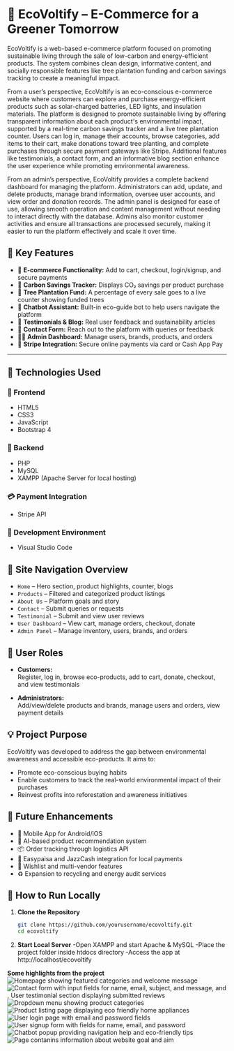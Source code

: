 # 🌿 EcoVoltify – E-Commerce for a Greener Tomorrow

EcoVoltify is a web-based e-commerce platform focused on promoting sustainable living through the sale of low-carbon and energy-efficient products. The system combines clean design, informative content, and socially responsible features like tree plantation funding and carbon savings tracking to create a meaningful impact.

From a user’s perspective, EcoVoltify is an eco-conscious e-commerce website where customers can explore and purchase energy-efficient products such as solar-charged batteries, LED lights, and insulation materials. The platform is designed to promote sustainable living by offering transparent information about each product's environmental impact, supported by a real-time carbon savings tracker and a live tree plantation counter. Users can log in, manage their accounts, browse categories, add items to their cart, make donations toward tree planting, and complete purchases through secure payment gateways like Stripe. Additional features like testimonials, a contact form, and an informative blog section enhance the user experience while promoting environmental awareness.

From an admin’s perspective, EcoVoltify provides a complete backend dashboard for managing the platform. Administrators can add, update, and delete products, manage brand information, oversee user accounts, and view order and donation records. The admin panel is designed for ease of use, allowing smooth operation and content management without needing to interact directly with the database. Admins also monitor customer activities and ensure all transactions are processed securely, making it easier to run the platform effectively and scale it over time.

## 📌 Key Features

- 🛒 **E-commerce Functionality:** Add to cart, checkout, login/signup, and secure payments
- 🌱 **Carbon Savings Tracker:** Displays CO₂ savings per product purchase
- 🌳 **Tree Plantation Fund:** A percentage of every sale goes to a live counter showing funded trees
- 💬 **Chatbot Assistant:** Built-in eco-guide bot to help users navigate the platform
- 🧾 **Testimonials & Blog:** Real user feedback and sustainability articles
- 📩 **Contact Form:** Reach out to the platform with queries or feedback
- 🧑‍💼 **Admin Dashboard:** Manage users, brands, products, and orders
- 🔐 **Stripe Integration:** Secure online payments via card or Cash App Pay

---

## 🧪 Technologies Used

### 🔹 Frontend
- HTML5
- CSS3
- JavaScript
- Bootstrap 4

### 🔸 Backend
- PHP
- MySQL
- XAMPP (Apache Server for local hosting)

### 💳 Payment Integration
- Stripe API

### 🧰 Development Environment
- Visual Studio Code
  
## 🧭 Site Navigation Overview

- `Home` – Hero section, product highlights, counter, blogs
- `Products` – Filtered and categorized product listings
- `About Us` – Platform goals and story
- `Contact` – Submit queries or requests
- `Testimonial` – Submit and view user reviews
- `User Dashboard` – View cart, manage orders, checkout, donate
- `Admin Panel` – Manage inventory, users, brands, and orders

## 👥 User Roles

- **Customers:**  
  Register, log in, browse eco-products, add to cart, donate, checkout, and view testimonials

- **Administrators:**  
  Add/view/delete products and brands, manage users and orders, view payment details

## 💡 Project Purpose

EcoVoltify was developed to address the gap between environmental awareness and accessible eco-products. It aims to:

- Promote eco-conscious buying habits
- Enable customers to track the real-world environmental impact of their purchases
- Reinvest profits into reforestation and awareness initiatives

## 🚀 Future Enhancements

- 📱 Mobile App for Android/iOS
- 🧠 AI-based product recommendation system
- 📦 Order tracking through logistics API
- 💸 Easypaisa and JazzCash integration for local payments
- 🧾 Wishlist and multi-vendor features
- ♻️ Expansion to recycling and energy audit services

## 🧪 How to Run Locally

1. **Clone the Repository**
   ```bash
   git clone https://github.com/yourusername/ecovoltify.git
   cd ecovoltify

2. **Start Local Server**
-Open XAMPP and start Apache & MySQL
-Place the project folder inside htdocs directory
-Access the app at http://localhost/ecovoltify


**Some highlights from the project**
![Homepage showing featured categories and welcome message](‪D:\homepage.jpgL)
![Contact form with input fields for name, email, subject, and message, and , User testimonial section displaying submitted reviews](‪D:\forms.jpgL)
![Dropdown menu showing product categories](‪D:\categoryList.jpg)
![Product listing page displaying eco friendly home appliances](‪D:\productListing.jpg)
![User login page with email and password fields](‪D:\login.jpg)
![User signup form with fields for name, email, and password](‪‪D:\signup.jpg)
![Chatbot popup providing navigation help and eco-friendly tips](‪‪D:\Chatbot.jpg)
![Page contanins information about website goal and aim](‪‪D:\Aboutpage.jpg)

